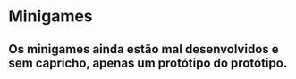# Minigames
## Os minigames ainda estão mal desenvolvidos e sem capricho, apenas um protótipo do protótipo.

